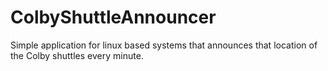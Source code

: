 # ColbyShuttleAnnouncer

Simple application for linux based systems that announces that location of the Colby shuttles every minute.